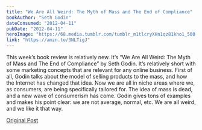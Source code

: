 ```yaml
---
title: "We Are All Weird: The Myth of Mass and The End of Compliance"
bookAuthor: "Seth Godin"
dateConsumed: "2012-04-11"
pubDate: "2012-04-11"
heroImage: "https://68.media.tumblr.com/tumblr_m1tlcryXHn1qz81kho1_500.jpg"
link: "https://amzn.to/3NLTigJ"
---
```


This week’s book review is relatively new. It’s “We Are All Weird: The Myth of Mass and The End of Compliance” by Seth Godin. It’s relatively short with some marketing concepts that are relevant for any online business. First of all, Godin talks about the model of selling products to the mass, and how the Internet has changed that idea. Now we are all in niche areas where we, as consumers, are being specifically tailored for. The idea of mass is dead, and a new wave of consumerism has come. Godin gives tons of examples and makes his point clear: we are not average, normal, etc. We are all weird, and we like it that way.

[Original Post](https://jermspeaks.com/post/20909280204/this-weeks-book-review-is-relatively-new-its)
